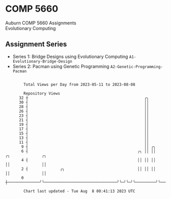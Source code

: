# COMP 5660
Auburn COMP 5660 Assignments  
Evolutionary Computing

## Assignment Series
- Series 1: Bridge Designs using Evolutionary Computing `A1-Evolutionary-Bridge-Design`
- Series 2: Pacman using Genetic Programming `A2-Genetic-Programming-Pacman`

```

        Total Views per Day from 2023-05-11 to 2023-08-08

        Repository Views
      32 ┼                                                   ╭╮
      30 ┤                                                   ││
      28 ┤                                                   ││
      26 ┤                                                   ││
      23 ┤                                                   ││
      21 ┤                                                   ││
      19 ┤                                                   ││
      17 ┤                                                   ││
      15 ┤                                                   ││
      13 ┤                                                   ││
      11 ┤                                                   ││
       9 ┤                                                   ││ ╭╮
       6 ┤                                                ╭╮ ││ ││         ╭╮              ╭╮
       4 ┤                                                ││ ││ ││         ││              ││
       2 ┤              ╭╮                                ││ ││ ││         ││              ││
       0 ┼──────────────╯╰────────────────────────────────╯╰─╯╰─╯╰─────────╯╰──────────────╯╰──────

        Chart last updated - Tue Aug  8 00:41:13 2023 UTC
        
```
